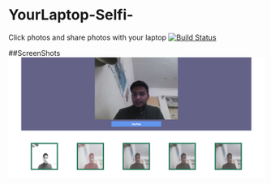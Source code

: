 # YourLaptop-Selfi-
Click photos and share photos with your laptop [![Build Status](https://travis-ci.org/amarlearning/YourLaptop-Selfi-.svg?branch=master)](https://travis-ci.org/amarlearning/YourLaptop-Selfi-)

##ScreenShots
![Your web {Selfi}](https://raw.githubusercontent.com/amarlearning/YourLaptop-Selfi-/master/img/selfi.jpg)
